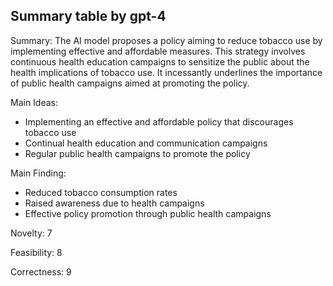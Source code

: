 ## Summary table by gpt-4
Summary: 
The AI model proposes a policy aiming to reduce tobacco use by implementing effective and affordable measures. This strategy involves continuous health education campaigns to sensitize the public about the health implications of tobacco use. It incessantly underlines the importance of public health campaigns aimed at promoting the policy.

Main Ideas: 
- Implementing an effective and affordable policy that discourages tobacco use 
- Continual health education and communication campaigns 
- Regular public health campaigns to promote the policy 

Main Finding: 
- Reduced tobacco consumption rates 
- Raised awareness due to health campaigns 
- Effective policy promotion through public health campaigns 

Novelty: 7

Feasibility: 8

Correctness: 9